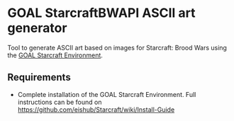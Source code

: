 # GOAL StarcraftBWAPI ASCII art generator
Tool to generate ASCII art based on images for Starcraft: Brood Wars using the [GOAL Starcraft Environment](https://github.com/eishub/Starcraft).

## Requirements
- Complete installation of the GOAL Starcraft Environment. Full instructions can be found on https://github.com/eishub/Starcraft/wiki/Install-Guide
